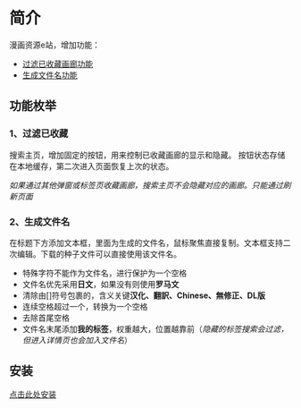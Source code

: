# 简介

漫画资源e站，增加功能：
- [过滤已收藏画廊功能](#1-过滤已收藏画廊功能)
- [生成文件名功能](#2-生成文件名功能)

## 功能枚举

### 1、过滤已收藏

搜索主页，增加固定的按钮，用来控制已收藏画廊的显示和隐藏。
按钮状态存储在本地缓存，第二次进入页面恢复上次的状态。

_如果通过其他弹窗或标签页收藏画廊，搜索主页不会隐藏对应的画廊。只能通过刷新页面_

### 2、生成文件名

在标题下方添加文本框，里面为生成的文件名，鼠标聚焦直接复制。文本框支持二次编辑。下载的种子文件可以直接使用该文件名。

- 特殊字符不能作为文件名，进行保护为一个空格
- 文件名优先采用**日文**，如果没有则使用**罗马文**
- 清除由[]符号包裹的，含义关键**汉化、翻訳、Chinese、無修正、DL版**
- 连续空格超过一个，转换为一个空格
- 去除首尾空格
- 文件名末尾添加**我的标签**，权重越大，位置越靠前（_隐藏的标签搜索会过滤，但进入详情页也会加入文件名_）

## 安装

<a href="https://greasyfork.org/zh-CN/scripts/494010">点击此处安装</a>
